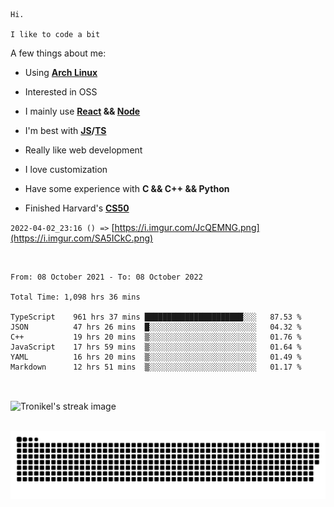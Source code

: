 ```
Hi.

I like to code a bit
```

A few things about me:

-   Using **[Arch Linux](https://archlinux.org/)**

-   Interested in OSS

-   I mainly use **[React](https://reactjs.org/) && [Node](https://nodejs.org/en/)**

-   I'm best with **[JS](https://www.javascript.com/)/[TS](https://www.typescriptlang.org/)**

-   Really like web development

-   I love customization

-   Have some experience with **C && C++ && Python**

-   Finished Harvard's **[CS50](https://cs50.harvard.edu)**

`2022-04-02_23:16 () =>` [https://i.imgur.com/JcQEMNG.png](https://i.imgur.com/SA5ICkC.png)

<br>

<!--START_SECTION:waka-->

```text
From: 08 October 2021 - To: 08 October 2022

Total Time: 1,098 hrs 36 mins

TypeScript    961 hrs 37 mins ██████████████████████░░░   87.53 %
JSON          47 hrs 26 mins  █░░░░░░░░░░░░░░░░░░░░░░░░   04.32 %
C++           19 hrs 20 mins  ▒░░░░░░░░░░░░░░░░░░░░░░░░   01.76 %
JavaScript    17 hrs 59 mins  ▒░░░░░░░░░░░░░░░░░░░░░░░░   01.64 %
YAML          16 hrs 20 mins  ▒░░░░░░░░░░░░░░░░░░░░░░░░   01.49 %
Markdown      12 hrs 51 mins  ▒░░░░░░░░░░░░░░░░░░░░░░░░   01.17 %
```

<!--END_SECTION:waka-->

<br>

<p><img align="center" src="https://github-readme-streak-stats.herokuapp.com/?user=Tronikelis&theme=dark" alt="Tronikel's streak image" /></p>

<br>

<img title="" src="https://raw.githubusercontent.com/Tronikelis/Tronikelis/output/github-contribution-grid-snake.svg" alt="very cool snake thingey" data-align="left">
